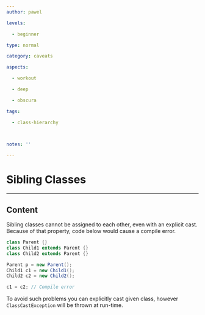 ```yaml
---
author: pawel

levels:

  - beginner

type: normal

category: caveats

aspects:

  - workout

  - deep

  - obscura

tags:

  - class-hierarchy



notes: ''

---
```


# Sibling Classes

---
## Content

Sibling classes cannot be assigned to each other, even with an explicit cast. 
Because of that property, code below would cause a compile error.

```java
class Parent {}
class Child1 extends Parent {}
class Child2 extends Parent {}

Parent p = new Parent();
Child1 c1 = new Child1();
Child2 c2 = new Child2();

c1 = c2; // Compile error
```
To avoid such problems you can explicitly cast given class, however `ClassCastException` will be thrown at run-time.